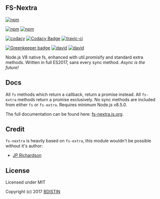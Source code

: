 FS-Nextra
------

[![npm](https://nodei.co/npm/fs-nextra.png?downloads=true&stars=true)](https://nodei.co/npm/fs-nextra/)

[![npm](https://img.shields.io/npm/v/fs-nextra.svg?maxAge=3600)](https://www.npmjs.com/package/fs-nextra)
[![npm](https://img.shields.io/npm/dt/fs-nextra.svg?maxAge=3600)](https://www.npmjs.com/package/fs-nextra)

[![codacy](https://api.codacy.com/project/badge/Grade/6bcb7d5133c94dd6902acb5ef626ff27)](https://www.codacy.com/app/dirigeants/fs-nextra?utm_source=github.com&utm_medium=referral&utm_content=bdistin/fs-nextra&utm_campaign=badger)
[![Codacy Badge](https://api.codacy.com/project/badge/Coverage/6bcb7d5133c94dd6902acb5ef626ff27)](https://www.codacy.com/app/dirigeants/fs-nextra?utm_source=github.com&utm_medium=referral&utm_content=bdistin/fs-nextra&utm_campaign=Badge_Coverage)
[![travic-ci](https://travis-ci.org/bdistin/fs-nextra.svg?branch=master)](https://travis-ci.org/bdistin/fs-nextra)

[![Greenkeeper badge](https://badges.greenkeeper.io/bdistin/fs-nextra.svg)](https://greenkeeper.io/)
[![david](https://david-dm.org/bdistin/fs-nextra.svg)](https://david-dm.org/bdistin/fs-nextra)
[![david](https://david-dm.org/bdistin/fs-nextra/dev-status.svg)](https://david-dm.org/bdistin/fs-nextra?type=dev)

Node.js V8 native fs, enhanced with util.promisify and standard extra methods. Written in full ES2017, sans every sync method. *Async is the future!*

Docs
------

All `fs` methods which return a callback, return a promise instead. All `fs-extra` methods return a promise exclusively. No sync methods are included from either `fs` or `fs-extra`. Requires minimum Node.js v8.5.0.

The full documentation can be found here: [fs-nextra.js.org](https://fs-nextra.js.org/).

Credit
------

`fs-nextra` is heavily based on `fs-extra`, this module wouldn't be possible without it's author:

- [JP Richardson](https://github.com/jprichardson)

License
-------

Licensed under MIT

Copyright (c) 2017 [BDISTIN](https://github.com/bdistin)

